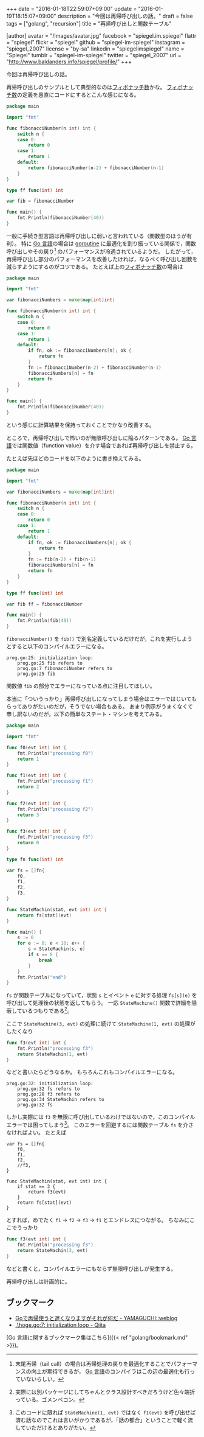 +++
date = "2016-01-18T22:59:07+09:00"
update = "2016-01-19T18:15:07+09:00"
description = "今回は再帰呼び出しの話。"
draft = false
tags = ["golang", "recursion"]
title = "再帰呼び出しと関数テーブル"

[author]
  avatar = "/images/avatar.jpg"
  facebook = "spiegel.im.spiegel"
  flattr = "spiegel"
  flickr = "spiegel"
  github = "spiegel-im-spiegel"
  instagram = "spiegel_2007"
  license = "by-sa"
  linkedin = "spiegelimspiegel"
  name = "Spiegel"
  tumblr = "spiegel-im-spiegel"
  twitter = "spiegel_2007"
  url = "http://www.baldanders.info/spiegel/profile/"
+++

今回は再帰呼び出しの話。

再帰呼び出しのサンプルとして典型的なのは[フィボナッチ数]かな。
[フィボナッチ数]の定義を愚直にコードにするとこんな感じになる。

```go
package main

import "fmt"

func fibonacciNumber(n int) int {
	switch n {
	case 0:
		return 0
	case 1:
		return 1
	default:
		return fibonacciNumber(n-2) + fibonacciNumber(n-1)
	}
}

type ff func(int) int

var fib = fibonacciNumber

func main() {
	fmt.Println(fibonacciNumber(40))
}
```

一般に手続き型言語は再帰呼び出しに弱いと言われている（関数型のほうが有利）。
特に [Go 言語]の場合は [goroutine] に最適化を割り振っている関係で，関数呼び出しやその戻り[^r] のパフォーマンスが冷遇されているようだ。
したがって，再帰呼び出し部分のパフォーマンスを改善したければ，なるべく呼び出し回数を減らすようにするのがコツである。
たとえば上の[フィボナッチ数]の場合は

[^r]: 末尾再帰（tail call）の場合は再帰処理の戻りを最適化することでパフォーマンスの向上が期待できるが， [Go 言語]のコンパイラはこの辺の最適化も行っていないらしい。

```go
package main

import "fmt"

var fibonacciNumbers = make(map[int]int)

func fibonacciNumber(n int) int {
	switch n {
	case 0:
		return 0
	case 1:
		return 1
	default:
		if fn, ok := fibonacciNumbers[n]; ok {
			return fn
		}
		fn := fibonacciNumber(n-2) + fibonacciNumber(n-1)
		fibonacciNumbers[n] = fn
		return fn
	}
}

func main() {
	fmt.Println(fibonacciNumber(40))
}
```

という感じに計算結果を保持っておくことでかなり改善する。

ところで，再帰呼び出しで怖いのが無限呼び出しに陥るパターンである。
[Go 言語]では関数値（function value）を介す場合であれば再帰呼び出しを禁止する。

たとえば先ほどのコードを以下のように書き換えてみる。

```go
package main

import "fmt"

var fibonacciNumbers = make(map[int]int)

func fibonacciNumber(n int) int {
	switch n {
	case 0:
		return 0
	case 1:
		return 1
	default:
		if fn, ok := fibonacciNumbers[n]; ok {
			return fn
		}
		fn := fib(n-2) + fib(n-1)
		fibonacciNumbers[n] = fn
		return fn
	}
}

type ff func(int) int

var fib ff = fibonacciNumber

func main() {
	fmt.Println(fib(40))
}
```

`fibonacciNumber()` を `fib()` で別名定義しているだけだが，これを実行しようとすると以下のコンパイルエラーになる。

```
prog.go:25: initialization loop:
	prog.go:25 fib refers to
	prog.go:7 fibonacciNumber refers to
	prog.go:25 fib
```

関数値 `fib` の部分でエラーになっている点に注目してほしい。

本当に「ついうっかり」再帰呼び出しになってしまう場合はエラーではじいてもらってありがたいのだが，そうでない場合もある。
あまり例示がうまくなくて申し訳ないのだが，以下の簡単なステート・マシンを考えてみる。

```go
package main

import "fmt"

func f0(evt int) int {
	fmt.Println("processing f0")
	return 1
}

func f1(evt int) int {
	fmt.Println("processing f1")
	return 2
}

func f2(evt int) int {
	fmt.Println("processing f2")
	return 3
}

func f3(evt int) int {
	fmt.Println("processing f3")
	return 0
}

type fn func(int) int

var fs = []fn{
	f0,
	f1,
	f2,
	f3,
}

func StateMachin(stat, evt int) int {
	return fs[stat](evt)
}

func main() {
	s := 0
	for e := 0; e < 10; e++ {
		s = StateMachin(s, e)
		if s == 0 {
			break
		}
	}
	fmt.Println("end")
}
```

`fs` が関数テーブルになっていて，状態 `s` とイベント `e` に対する処理 `fs[s](e)` を呼び出して処理後の状態を返してもらう。
一応 `StateMachine()` 関数で詳細を隠蔽しているつもりである[^b]。

[^b]: 実際には別パッケージにしてちゃんとクラス設計すべきだろうけど色々端折っている。ゴメンペコン。

ここで `StateMachine(3, evt)` の処理に続けて `StateMachine(1, evt)` の処理がしたくなり

```go
func f3(evt int) int {
    fmt.Println("processing f3")
    return StateMachin(1, evt)
}
```

などと書いたらどうなるか。
もちろんこれもコンパイルエラーになる。

```
prog.go:32: initialization loop:
	prog.go:32 fs refers to
	prog.go:20 f3 refers to
	prog.go:34 StateMachin refers to
	prog.go:32 fs
```

しかし実際には `f3` を無限に呼び出しているわけではないので，このコンパイルエラーでは困ってしまう[^a]。
このエラーを回避するには関数テーブル `fs` を介さなければよい。
たとえば

```
var fs = []fn{
	f0,
	f1,
	f2,
	//f3,
}

func StateMachin(stat, evt int) int {
	if stat == 3 {
		return f3(evt)
	}
	return fs[stat](evt)
}
```

とすれば，めでたく `f1` → `f2` → `f3` → `f1` とエンドレスにつながる。
ちなみにここでうっかり

```go
func f3(evt int) int {
	fmt.Println("processing f3")
	return StateMachin(3, evt)
}
```

などと書くと，コンパイルエラーにもならず無限呼び出しが発生する。

再帰呼び出しは計画的に。

[^a]: このコードに限れば `StateMachine(1, evt)` ではなく `f1(evt)` を呼び出せば済む話なのでこれは言いがかりであるが，「話の都合」ということで軽く流していただけるとありがたい。

## ブックマーク

- [Goで再帰使うと遅くなりますがそれが何だ - YAMAGUCHI::weblog](http://ymotongpoo.hatenablog.com/entry/2015/02/23/165341)
- [.\hoge.go:7: initialization loop - Qiita](http://qiita.com/zetamatta/items/cc0f29441b16d63472ed)

[Go 言語に関するブックマーク集はこちら]({{< ref "golang/bookmark.md" >}})。

[Go 言語]: https://golang.org/ "The Go Programming Language"
[フィボナッチ数]: https://en.wikipedia.org/wiki/Fibonacci_number "Fibonacci number - Wikipedia, the free encyclopedia"
[goroutine]: http://golang.org/ref/spec#Go_statements
